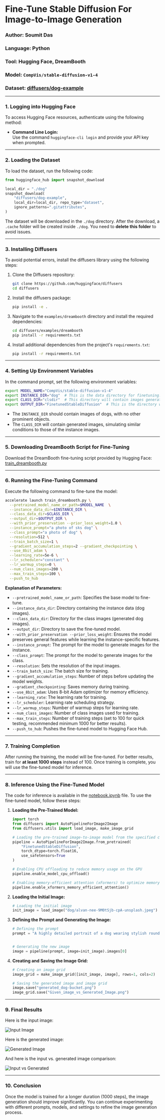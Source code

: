 # Fine-Tune Stable Diffusion For Image-to-Image Generation

### Author: Soumit Das  
### Language: Python  
### Tool: Hugging Face, DreamBooth  
### Model: `CompVis/stable-diffusion-v1-4`  
### Dataset: [diffusers/dog-example](https://huggingface.co/datasets/diffusers/dog-example)  

---

### **1. Logging into Hugging Face**

To access Hugging Face resources, authenticate using the following method:

- **Command Line Login:**  
  Use the command `huggingface-cli login` and provide your API key when prompted.

---

### **2. Loading the Dataset**

To load the dataset, run the following code:

```python
from huggingface_hub import snapshot_download

local_dir = "./dog"
snapshot_download(
    "diffusers/dog-example",
    local_dir=local_dir, repo_type="dataset",
    ignore_patterns=".gitattributes",
)
```

The dataset will be downloaded in the `./dog` directory. After the download, a `.cache` folder will be created inside `./dog`. You need to **delete this folder** to avoid issues.

---

### **3. Installing Diffusers**

To avoid potential errors, install the diffusers library using the following steps:

1. Clone the Diffusers repository:

   ```bash
   git clone https://github.com/huggingface/diffusers
   cd diffusers
   ```

2. Install the diffusers package:

   ```bash
   pip install -e .
   ```

3. Navigate to the `examples/dreambooth` directory and install the required dependencies:

   ```bash
   cd diffusers/examples/dreambooth
   pip install -r requirements.txt
   ```

4. Install additional dependencies from the project's `requirements.txt`:

   ```bash
   pip install -r requirements.txt
   ```

---

### **4. Setting Up Environment Variables**

In the command prompt, set the following environment variables:

```bash
export MODEL_NAME="CompVis/stable-diffusion-v1-4"
export INSTANCE_DIR="dog"  # This is the data directory for finetuning. It should contain high-quality images of dogs.
export CLASS_DIR="clsdir"  # This directory will contain images generated using the base model for finetuning.
export OUTPUT_DIR="FinetunedStableDiffusion"  # This is the directory where the finetuned model will be saved.
```

- The `INSTANCE_DIR` should contain images of dogs, with no other prominent objects.
- The `CLASS_DIR` will contain generated images, simulating similar conditions to those of the instance images.

---

### **5. Downloading DreamBooth Script for Fine-Tuning**

Download the DreamBooth fine-tuning script provided by Hugging Face:  
[train_dreambooth.py](https://github.com/huggingface/diffusers/blob/main/examples/dreambooth/train_dreambooth.py)

---

### **6. Running the Fine-Tuning Command**

Execute the following command to fine-tune the model:

```bash
accelerate launch train_dreambooth.py \
  --pretrained_model_name_or_path=$MODEL_NAME  \
  --instance_data_dir=$INSTANCE_DIR \
  --class_data_dir=$CLASS_DIR \
  --output_dir=$OUTPUT_DIR \
  --with_prior_preservation --prior_loss_weight=1.0 \
  --instance_prompt="a photo of sks dog" \
  --class_prompt="a photo of dog" \
  --resolution=512 \
  --train_batch_size=1 \
  --gradient_accumulation_steps=2 --gradient_checkpointing \
  --use_8bit_adam \
  --learning_rate=5e-6 \
  --lr_scheduler="constant" \
  --lr_warmup_steps=0 \
  --num_class_images=200 \
  --max_train_steps=100 \
  --push_to_hub
```

**Explanation of Parameters:**

- `--pretrained_model_name_or_path`: Specifies the base model to fine-tune.
- `--instance_data_dir`: Directory containing the instance data (dog images).
- `--class_data_dir`: Directory for the class images (generated dog images).
- `--output_dir`: Directory to save the fine-tuned model.
- `--with_prior_preservation --prior_loss_weight`: Ensures the model preserves general features while learning the instance-specific features.
- `--instance_prompt`: The prompt for the model to generate images for the instance.
- `--class_prompt`: The prompt for the model to generate images for the class.
- `--resolution`: Sets the resolution of the input images.
- `--train_batch_size`: The batch size for training.
- `--gradient_accumulation_steps`: Number of steps before updating the model weights.
- `--gradient_checkpointing`: Saves memory during training.
- `--use_8bit_adam`: Uses 8-bit Adam optimizer for memory efficiency.
- `--learning_rate`: The learning rate for training.
- `--lr_scheduler`: Learning rate scheduling strategy.
- `--lr_warmup_steps`: Number of warmup steps for learning rate.
- `--num_class_images`: Number of class images used for training.
- `--max_train_steps`: Number of training steps (set to 100 for quick testing, recommended minimum 1000 for better results).
- `--push_to_hub`: Pushes the fine-tuned model to Hugging Face Hub.

---

### **7. Training Completion**

After running the training, the model will be fine-tuned. For better results, train for **at least 1000 steps** instead of 100. Once training is complete, you will use the fine-tuned model for inference.

---

### **8. Inference Using the Fine-Tuned Model**

The code for inference is available in the [notebook.ipynb](https://github.com/soumit1803063/Finetune-Image-to-Image-Stable-Diffusion/blob/main/notebook.ipynb) file. To use the fine-tuned model, follow these steps:

1. **Loading the Pre-Trained Model:**

   ```python
   import torch
   from diffusers import AutoPipelineForImage2Image
   from diffusers.utils import load_image, make_image_grid

   # Loading the pre-trained image-to-image model from the specified checkpoint
   pipeline = AutoPipelineForImage2Image.from_pretrained(
       "FinetunedStableDiffusion",
       torch_dtype=torch.float16,
       use_safetensors=True
   )

   # Enabling CPU offloading to reduce memory usage on the GPU
   pipeline.enable_model_cpu_offload()

   # Enabling memory-efficient attention (xFormers) to optimize memory usage during model inference
   pipeline.enable_xformers_memory_efficient_attention()
   ```

2. **Loading the Initial Image:**

   ```python
   # Loading the initial image
   init_image = load_image("dog/alvan-nee-9M0tSjb-cpA-unsplash.jpeg")
   ```

3. **Defining the Prompt and Generating the Image:**

   ```python
   # Defining the prompt
   prompt = "A highly detailed portrait of a dog wearing stylish round glasses, sitting elegantly, with soft lighting and a warm color palette, photorealistic, 8K resolution, intricate fur texture, and a charming expression."


   # Generating the new image
   image = pipeline(prompt, image=init_image).images[0]
   ```

4. **Creating and Saving the Image Grid:**

   ```python
   # Creating an image grid
   image_grid = make_image_grid([init_image, image], rows=1, cols=2)

   # Saving the generated image and image grid
   image.save("generated_dog-bucket.png")
   image_grid.save("Given_image_vs_Generated_Image.png")
   ```

---

### **9. Final Results**

Here is the input image:

![Input Image](dog/alvan-nee-bQaAJCbNq3g-unsplash.jpeg)

Here is the generated image:

![Generated Image](generated-dog-bucket.png)

And here is the input vs. generated image comparison:

![Input vs Generated](Given-image-vs-Generated-Image.png)



---

### **10. Conclusion**

Once the model is trained for a longer duration (1000 steps), the image generation should improve significantly. You can continue experimenting with different prompts, models, and settings to refine the image generation process.